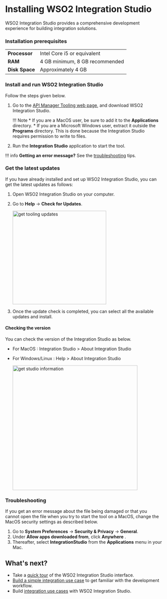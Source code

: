 # Installing WSO2 Integration Studio

WSO2 Integration Studio provides a comprehensive development experience for building integration solutions.

### Installation prerequisites

<table>
    <tr>
        <td><b>Processor</b></td>
        <td>Intel Core i5 or equivalent </td>
    </tr>
    <tr>
        <td><b>RAM</b></td>
        <td>4 GB minimum, 8 GB recommended </td>
    </tr>
    <tr>
        <td><b>Disk Space</b></td>
        <td>Approximately 4 GB </td>
    </tr>
</table>

### Install and run WSO2 Integration Studio

Follow the steps given below.

1.  Go to the [API Manager Tooling web page](https://wso2.com/api-management/tooling/), and download WSO2 Integration Studio.

    !!! Note
        * If you are a MacOS user, be sure to add it to the **Applications** directory.
        * If you are a Microsoft Windows user, extract it outside the **Programs** directory. This is done because the Integration Studio requires permission to write to files.
        
3.  Run the **Integration Studio** application to start the tool.

!!! info
    **Getting an error message?** See the [troubleshooting](#troubleshooting) tips.

### Get the latest updates

If you have already installed and set up WSO2 Integration Studio, you can get the latest updates as follows:

1.  Open WSO2 Integration Studio on your computer.
2.  Go to **Help** -> **Check for Updates**.

    <a href="{{base_path}}/assets/img/integrate/get-tooling-updates.png"><img src="{{base_path}}/assets/img/integrate/get-tooling-updates.png" alt="get tooling updates" width="300"></a>

3.  Once the update check is completed, you can select all the available updates and install.

#### Checking the version

You can check the version of the Integration Studio as below.

* For MacOS : Integration Studio > About Integration Studio
* For Windows/Linux : Help > About Integration Studio

    <a href="{{base_path}}/assets/img/integrate/about-integration-studio.jpg"><img src="{{base_path}}/assets/img/integrate/about-integration-studio.jpg" alt="get studio information" width="400"></a>

### Troubleshooting

If you get an error message about the file being damaged or that you
cannot open the file when you try to start the tool on a MacOS, change the
MacOS security settings as described below.

1.  Go to **System Preferences** -\> **Security & Privacy** -\> **General**.
2.  Under **Allow apps downloaded from**, click **Anywhere** .
3.  Thereafter, select **IntegrationStudio** from the **Applications** menu in your Mac.

## What's next?

-   Take a [quick tour]({{base_path}}/develop/wso2-integration-studio) of the WSO2 Integration Studio interface.
-   [Build a simple integration use case]({{base_path}}/develop/integration-development-kickstart) to get familiar with the development workflow. 
-   Build [integration use cases]({{base_path}}/learn/learn-overview/#integration-use-cases) with WSO2 Integration Studio.
